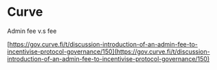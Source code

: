 # Curve

Admin fee v.s fee

[https://gov.curve.fi/t/discussion-introduction-of-an-admin-fee-to-incentivise-protocol-governance/150](https://gov.curve.fi/t/discussion-introduction-of-an-admin-fee-to-incentivise-protocol-governance/150)
